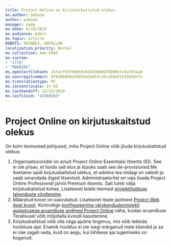 ```yaml
---
title: Project Online on kirjutuskaitstud olekus
ms.author: pebaum
author: pebaum
manager: pamg
ms.date: 4/10/2019
ms.audience: Admin
ms.topic: article
ROBOTS: NOINDEX, NOFOLLOW
localization_priority: Normal
ms.collection: Adm_O365
ms.custom:
- "1776"
- "9000205"
ms.openlocfilehash: 34fecf93f39659cbd26998697090957c6af45aa0
ms.sourcegitcommit: 0f0186044a3597e42ad14c32ca58e7224344dcfa
ms.translationtype: MT
ms.contentlocale: et-EE
ms.lasthandoff: 12/15/2019
ms.locfileid: "41969383"
---
```

# <a name="project-online-is-in-a-read-only-state"></a>Project Online on kirjutuskaitstud olekus

On kolm levinumad põhjused, miks Project Online võib jõuda kirjutuskaitstud olekus:

1. Organisatsioonidel on ainult Project Online Essentialsi litsents (ID). See ei ole piisav, et hoida sait elus ja lõpuks saab see de-provisioned.Me Asetame saidi kirjutuskaitstud olekus, et admins tea midagi on valesti ja saab omandada õiged litsentsid. Administraatoritel on vaja lisada Project Online Professional ja/või Premium litsents. Sait tuleb välja kirjutuskaitstud kohas. Lisateavet leiate teemast [projektihalduse lahenduste võrdlemine](https://products.office.com/project/compare-microsoft-project-management-software?tab=1).
2. Määratud kvoot on saavutatud. Lisateavet leiate jaotisest [Project Web Appi kvoot](https://docs.microsoft.com/projectonline/tune-project-online-performance#project-web-app-quota). Kontrollige [konfigureerima värskenduskomplekti ajajaotusega aruandluse andmed Project Online](https://docs.microsoft.com/ProjectOnline/configure-rollup-of-timephased-reporting-data-in-project-online?redirectSourcePath=%252fen-us%252farticle%252fConfigure-rollup-of-timephased-reporting-data-in-Project-Online-da8487fe-899e-4510-a264-e2ebc948928c) näha, kuidas aruandluse Teralisusel võib mõjutada kvoodi kasutamine.
3. Kirjutuskaitstud võib olla väga ajutine tingimus, mis võib tekkida hoolduse ajal. Enamik hooldus ei ole isegi märganud meie kliendid ja sa ei näe sageli seda, kuid on aegu, kui lühikese aja lugemiseks on kogenud.
